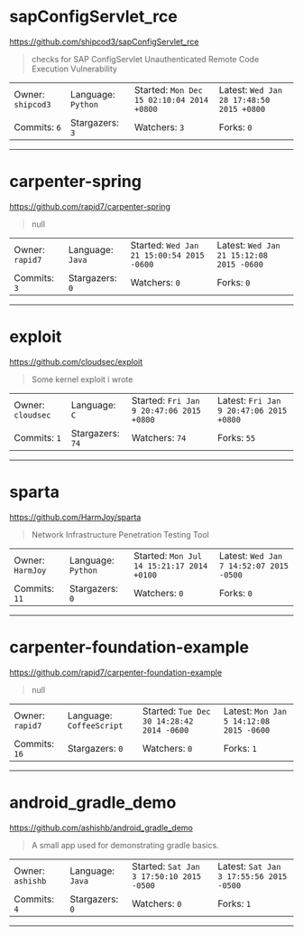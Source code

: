 # sapConfigServlet_rce

https://github.com/shipcod3/sapConfigServlet_rce
<blockquote>
checks for SAP ConfigServlet Unauthenticated Remote Code Execution Vulnerability
</blockquote>

<table>
<tr><td>Owner: <code>shipcod3</code></td>
    <td>Language: <code>Python</code></td>
    <td>Started: <code>Mon Dec 15 02:10:04 2014 +0800</code></td>
    <td>Latest: <code>Wed Jan 28 17:48:50 2015 +0800</code></td></tr>
<tr><td>Commits: <code>6</code></td>
    <td>Stargazers: <code>3</code></td>
    <td>Watchers: <code>3</code></td>
    <td>Forks: <code>0</code></td></tr>
</table>

---

# carpenter-spring

https://github.com/rapid7/carpenter-spring
<blockquote>
null
</blockquote>

<table>
<tr><td>Owner: <code>rapid7</code></td>
    <td>Language: <code>Java</code></td>
    <td>Started: <code>Wed Jan 21 15:00:54 2015 -0600</code></td>
    <td>Latest: <code>Wed Jan 21 15:12:08 2015 -0600</code></td></tr>
<tr><td>Commits: <code>3</code></td>
    <td>Stargazers: <code>0</code></td>
    <td>Watchers: <code>0</code></td>
    <td>Forks: <code>0</code></td></tr>
</table>

---

# exploit

https://github.com/cloudsec/exploit
<blockquote>
Some kernel exploit i wrote
</blockquote>

<table>
<tr><td>Owner: <code>cloudsec</code></td>
    <td>Language: <code>C</code></td>
    <td>Started: <code>Fri Jan 9 20:47:06 2015 +0800</code></td>
    <td>Latest: <code>Fri Jan 9 20:47:06 2015 +0800</code></td></tr>
<tr><td>Commits: <code>1</code></td>
    <td>Stargazers: <code>74</code></td>
    <td>Watchers: <code>74</code></td>
    <td>Forks: <code>55</code></td></tr>
</table>

---

# sparta

https://github.com/HarmJoy/sparta
<blockquote>
Network Infrastructure Penetration Testing Tool
</blockquote>

<table>
<tr><td>Owner: <code>HarmJoy</code></td>
    <td>Language: <code>Python</code></td>
    <td>Started: <code>Mon Jul 14 15:21:17 2014 +0100</code></td>
    <td>Latest: <code>Wed Jan 7 14:52:07 2015 -0500</code></td></tr>
<tr><td>Commits: <code>11</code></td>
    <td>Stargazers: <code>0</code></td>
    <td>Watchers: <code>0</code></td>
    <td>Forks: <code>0</code></td></tr>
</table>

---

# carpenter-foundation-example

https://github.com/rapid7/carpenter-foundation-example
<blockquote>
null
</blockquote>

<table>
<tr><td>Owner: <code>rapid7</code></td>
    <td>Language: <code>CoffeeScript</code></td>
    <td>Started: <code>Tue Dec 30 14:28:42 2014 -0600</code></td>
    <td>Latest: <code>Mon Jan 5 14:12:08 2015 -0600</code></td></tr>
<tr><td>Commits: <code>16</code></td>
    <td>Stargazers: <code>0</code></td>
    <td>Watchers: <code>0</code></td>
    <td>Forks: <code>1</code></td></tr>
</table>

---

# android_gradle_demo

https://github.com/ashishb/android_gradle_demo
<blockquote>
A small app used for demonstrating gradle basics.
</blockquote>

<table>
<tr><td>Owner: <code>ashishb</code></td>
    <td>Language: <code>Java</code></td>
    <td>Started: <code>Sat Jan 3 17:50:10 2015 -0500</code></td>
    <td>Latest: <code>Sat Jan 3 17:55:56 2015 -0500</code></td></tr>
<tr><td>Commits: <code>4</code></td>
    <td>Stargazers: <code>0</code></td>
    <td>Watchers: <code>0</code></td>
    <td>Forks: <code>1</code></td></tr>
</table>

---


